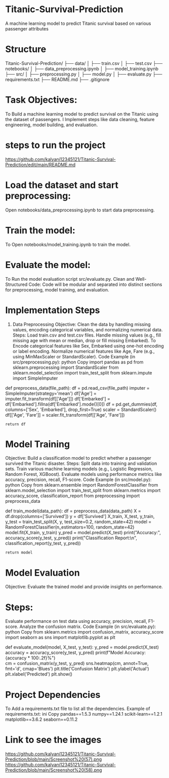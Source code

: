 # Titanic-Survival-Prediction
A machine learning model to predict Titanic survival based on various passenger attributes

# Structure
Titanic-Survival-Prediction/
├── data/
│   ├── train.csv
│   ├── test.csv
├── notebooks/
│   ├── data_preprocessing.ipynb
│   ├── model_training.ipynb
├── src/
│   ├── preprocessing.py
│   ├── model.py
│   ├── evaluate.py
├── requirements.txt
├── README.md
├── .gitignore

# Task Objectives:
To Build a machine learning model to predict survival on the Titanic using the dataset of passengers.
I Implement steps like data cleaning, feature engineering, model building, and evaluation.
# steps to run the project
https://github.com/kalyani12345121/Titanic-Survival-Prediction/edit/main/README.md

# Load the dataset and start preprocessing:
Open notebooks/data_preprocessing.ipynb to start data preprocessing.
# Train the model:
 To Open notebooks/model_training.ipynb to train the model.
# Evaluate the model:
To Run the model evaluation script src/evaluate.py.
Clean and Well-Structured Code:
Code will be modular and separated into distinct sections for preprocessing, model training, and evaluation.

# Implementation Steps
1. Data Preprocessing
Objective: Clean the data by handling missing values, encoding categorical variables, and normalizing numerical data.
Steps:
Load train.csv and test.csv files.
Handle missing values (e.g., fill missing age with mean or median, drop or fill missing Embarked).
To Encode categorical features like Sex, Embarked using one-hot encoding or label encoding.
Normalize numerical features like Age, Fare (e.g., using MinMaxScaler or StandardScaler).
Code Example (in src/preprocessing.py):
python
Copy
import pandas as pd
from sklearn.preprocessing import StandardScaler
from sklearn.model_selection import train_test_split
from sklearn.impute import SimpleImputer

def preprocess_data(file_path):
    df = pd.read_csv(file_path)
    imputer = SimpleImputer(strategy='mean')
    df['Age'] = imputer.fit_transform(df[['Age']])
    df['Embarked'] = df['Embarked'].fillna(df['Embarked'].mode()[0])
      df = pd.get_dummies(df, columns=['Sex', 'Embarked'], drop_first=True)
          scaler = StandardScaler()
    df[['Age', 'Fare']] = scaler.fit_transform(df[['Age', 'Fare']])
    
    return df
    
# Model Training
Objective: Build a classification model to predict whether a passenger survived the Titanic disaster.
Steps:
Split data into training and validation sets.
Train various machine learning models (e.g., Logistic Regression, Random Forest, XGBoost).
Evaluate models using performance metrics like accuracy, precision, recall, F1-score.
Code Example (in src/model.py):
python
Copy
from sklearn.ensemble import RandomForestClassifier
from sklearn.model_selection import train_test_split
from sklearn.metrics import accuracy_score, classification_report
from preprocessing import preprocess_data

def train_model(data_path):
    df = preprocess_data(data_path)
    X = df.drop(columns=['Survived'])
    y = df['Survived']
      X_train, X_test, y_train, y_test = train_test_split(X, y, test_size=0.2, random_state=42)
       model = RandomForestClassifier(n_estimators=100, random_state=42)
    model.fit(X_train, y_train)
        y_pred = model.predict(X_test)
           print("Accuracy:", accuracy_score(y_test, y_pred))
    print("Classification Report:\n", classification_report(y_test, y_pred))
    
    return model

# Model Evaluation
Objective: Evaluate the trained model and provide insights on performance.
# Steps:
Evaluate performance on test data using accuracy, precision, recall, F1-score.
Analyze the confusion matrix.
Code Example (in src/evaluate.py):
python
Copy
from sklearn.metrics import confusion_matrix, accuracy_score
import seaborn as sns
import matplotlib.pyplot as plt

def evaluate_model(model, X_test, y_test):
    y_pred = model.predict(X_test)
    accuracy = accuracy_score(y_test, y_pred)
    print(f"Model Accuracy: {accuracy * 100:.2f}%")  
    cm = confusion_matrix(y_test, y_pred)
    sns.heatmap(cm, annot=True, fmt='d', cmap='Blues')
    plt.title('Confusion Matrix')
    plt.ylabel('Actual')
    plt.xlabel('Predicted')
    plt.show()
# Project Dependencies
To Add a requirements.txt file to list all the dependencies.
Example of requirements.txt:
ini
Copy
pandas==1.5.3
numpy==1.24.1
scikit-learn==1.2.1
matplotlib==3.6.2
seaborn==0.11.2

# Link to see the images

https://github.com/kalyani12345121/Titanic-Survival-Prediction/blob/main/Screenshot%20(57).png
https://github.com/kalyani12345121/Titanic-Survival-Prediction/blob/main/Screenshot%20(58).png

